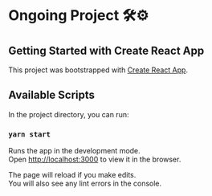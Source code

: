 # Ongoing Project  🛠⚙️

## Getting Started with Create React App

This project was bootstrapped with [Create React App](https://github.com/facebook/create-react-app).

## Available Scripts

In the project directory, you can run:

### `yarn start`

Runs the app in the development mode.\
Open [http://localhost:3000](http://localhost:3000) to view it in the browser.

The page will reload if you make edits.\
You will also see any lint errors in the console.

<!--
### `Layout for Desktop`
![Desktop](https://github.com/Gustavo-mts/projeto_olx/blob/main/frontend/projeto_olx.gif)
-->
